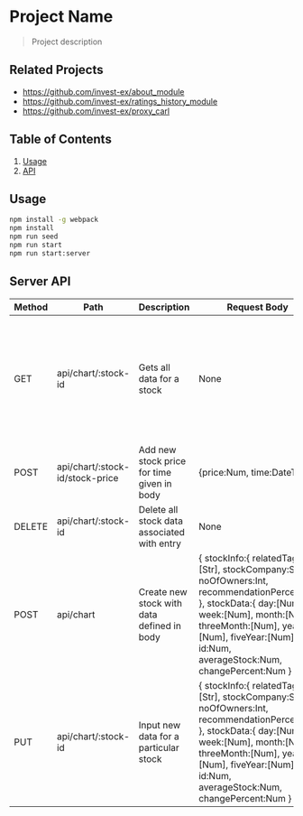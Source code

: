 # Project Name

> Project description

## Related Projects

  - https://github.com/invest-ex/about_module
  - https://github.com/invest-ex/ratings_history_module
  - https://github.com/invest-ex/proxy_carl

## Table of Contents

1. [Usage](#Usage)
1. [API](#API)

## Usage


```sh
npm install -g webpack
npm install
npm run seed
npm run start
npm run start:server
```


## Server API

Method | Path | Description| Request Body | Response Body
----|----|----|----|----
GET|api/chart/:stock-id|Gets all data for a stock| None | { stockInfo:{ relatedTags:[Str], stockCompany:Str, noOfOwners:Int, recommendationPercent:Int }, stockData:{ day:[Num], week:[Num], month:[Num], threeMonth:[Num], year:[Num], fiveYear:[Num] }, id:Num, averageStock:Num, changePercent:Num } |
POST|api/chart/:stock-id/stock-price|Add new stock price for time given in body| {price:Num, time:DateTime} | None
DELETE|api/chart/:stock-id|Delete all stock data associated with entry| None |None
POST|api/chart|Create new stock with data defined in body| { stockInfo:{ relatedTags:[Str], stockCompany:Str, noOfOwners:Int, recommendationPercent:Int }, stockData:{ day:[Num], week:[Num], month:[Num], threeMonth:[Num], year:[Num], fiveYear:[Num] }, id:Num, averageStock:Num, changePercent:Num } | None
PUT | api/chart/:stock-id | Input new data for a particular stock | { stockInfo:{ relatedTags:[Str], stockCompany:Str, noOfOwners:Int, recommendationPercent:Int }, stockData:{ day:[Num], week:[Num], month:[Num], threeMonth:[Num], year:[Num], fiveYear:[Num] }, id:Num, averageStock:Num, changePercent:Num } | None


